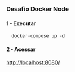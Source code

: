 ### Desafio Docker Node

#### 1 - Executar
```
  docker-compose up -d
```
#### 2 - Acessar
[http://localhost:8080/](http://localhost:8080/)
